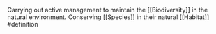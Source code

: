 Carrying out active management to maintain the [[Biodiversity]] in the natural environment.
Conserving [[Species]] in their natural [[Habitat]]
#definition